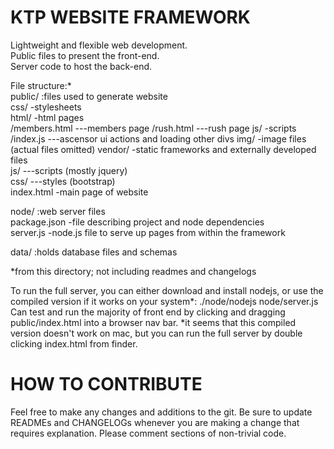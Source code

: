 KTP WEBSITE FRAMEWORK  
=====================  
  
Lightweight and flexible web development.  
Public files to present the front-end.  
Server code to host the back-end.  
  
File structure:*   
public/  				:files used to generate website  
	css/				-stylesheets  
	html/				-html pages  
		/members.html 	---members page
		/rush.html 		---rush page
	js/					-scripts  
		/index.js 		---ascensor ui actions and loading other divs
	img/				-image files (actual files omitted)
	vendor/  			-static frameworks and externally developed files  
		js/				---scripts (mostly jquery)  
		css/ 			---styles (bootstrap)  
	index.html 			-main page of website
  
node/					:web server files  
	package.json 		-file describing project and node dependencies  
	server.js 			-node.js file to serve up pages from within the framework  

data/					:holds database files and schemas  
  
*from this directory; not including readmes and changelogs  
  
To run the full server, you can either download and install nodejs, or use the compiled version if it works on your system*:
./node/nodejs node/server.js
Can test and run the majority of front end by clicking and dragging public/index.html into a browser nav bar. 
*it seems that this compiled version doesn't work on mac, but you can run the full server by double clicking index.html from finder.
  

HOW TO CONTRIBUTE  
=================  
  
Feel free to make any changes and additions to the git. Be sure to update READMEs and CHANGELOGs whenever you are making a change that requires explanation.
Please comment sections of non-trivial code.  
  